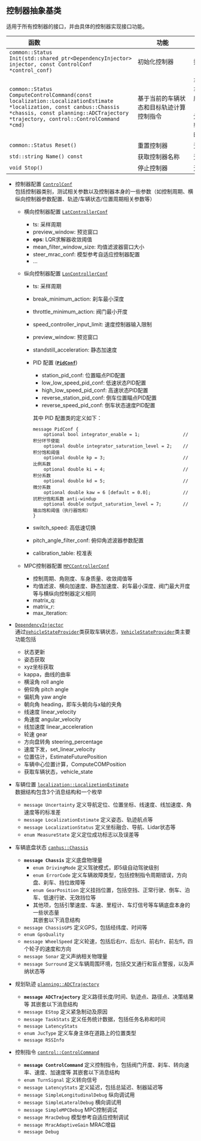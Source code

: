 <!-- <style>
table th:first-of-type {
    width: 55%;
}
table th:nth-of-type(2) {
    width: 15%;
}
table th:nth-of-type(3) {
    width: 15%;
}
table th:nth-of-type(3) {
    width: 15%;
}
</style> -->

## 控制器抽象基类

适用于所有控制器的接口，并由具体的控制器实现接口功能。

|<div style="width:100pt">函数</div> | <div style="width:100pt">功能</div> |<div style="width:100pt">输入</div> |<div style="width:100pt">输出</div> |
| --- | --- | --- | --- |
| `common::Status Init(std::shared_ptr<DependencyInjector> injector, const ControlConf *control_conf)` | 初始化控制器 | 控制器配置 | 初始化状态，即是否初始化成功 |
| `common::Status ComputeControlCommand(const localization::LocalizationEstimate *localization, const canbus::Chassis *chassis, const planning::ADCTrajectory *trajectory, control::ControlCommand *cmd)` | 基于当前的车辆状态和目标轨迹计算控制指令 | 车辆位置【读】，车辆状态（如速度、加速度等）【读】，由上层规划模块生成的参考轨迹【读】，计算的控制指令【写】| 状态标志，指令是否计算成功 | 
| `common::Status Reset()` | 重置控制器 | 无 | 重置标志 |
| `std::string Name() const` | 获取控制器名称 | 无 | 控制器名称 |
| `void Stop()` | 停止控制器 | 无 | 无 |

- 控制器配置 [`ControlConf`](https://github.com/ApolloAuto/apollo/blob/master/modules/control/proto/control_conf.proto) \
包括控制器类别，测试相关参数以及控制器本身的一些参数（如控制周期、横纵向控制器参数配置、轨迹/车辆状态/位置周期相关参数等）
    - 横向控制器配置 [`LatControllerConf`](https://github.com/ApolloAuto/apollo/blob/master/modules/control/proto/lat_controller_conf.proto)
        - ts: 采样周期
        - preview_window: 预览窗口
        - **eps**: LQR求解器收敛阈值
        - mean_filter_window_size: 均值滤波器窗口大小
        - steer_mrac_conf: 模型参考自适应控制器配置
        - ...
    - 纵向控制器配置 [`LonControllerConf`](https://github.com/ApolloAuto/apollo/blob/master/modules/control/proto/lon_controller_conf.proto)
        - ts: 采样周期
        - break_minimum_action: 刹车最小深度
        - throttle_minimum_action: 阀门最小开度
        - speed_controller_input_limit: 速度控制器输入限制
        - preview_window: 预览窗口
        - standstill_acceleration: 静态加速度
        - PID 配置 (**[`PidConf`](https://github.com/ApolloAuto/apollo/blob/master/modules/control/proto/pid_conf.proto)**)
            - station_pid_conf: 位置瞄点PID配置
            - low_low_speed_pid_conf: 低速状态PID配置
            - high_low_speed_pid_conf: 高速状态PID配置
            - reverse_station_pid_conf: 倒车位置瞄点PID配置
            - reverse_speed_pid_conf: 倒车状态速度PID配置

            其中 PID 配置类的定义如下：
            ```
            message PidConf {
                optional bool integrator_enable = 1;                // 积分环节使能
                optional double integrator_saturation_level = 2;    // 积分饱和阈值
                optional double kp = 3;                             // 比例系数
                optional double ki = 4;                             // 积分系数
                optional double kd = 5;                             // 微分系数
                optional double kaw = 6 [default = 0.0];            // 抗积分饱和系数 anti-windup
                optional double output_saturation_level = 7;        // 输出饱和阈值（执行器饱和）
            }
            ```
        - switch_speed: 高低速切换 
        - pitch_angle_filter_conf: 俯仰角滤波器参数配置
        - calibration_table: 校准表

    - MPC控制器配置 [`MPCControllerConf`](https://github.com/ApolloAuto/apollo/blob/master/modules/control/proto/mpc_controller_conf.proto)
        - 控制周期、角刚度、车身质量、收敛阈值等
        - 均值滤波、横向加速度、静态加速度、刹车最小深度、阀门最大开度等与横纵向控制器定义相同
        - matrix_q: 
        - matrix_r: 
        - max_iteration:

- [`DependencyInjector`](https://github.com/ApolloAuto/apollo/blob/master/modules/control/common/dependency_injector.h) \
通过[`VehicleStateProvider`](https://github.com/ApolloAuto/apollo/blob/master/modules/common/vehicle_state/vehicle_state_provider.h)类获取车辆状态，[`VehicleStateProvider`](https://github.com/ApolloAuto/apollo/blob/master/modules/common/vehicle_state/vehicle_state_provider.h)类主要功能包括
    - 状态更新
    - 姿态获取
    - xyz坐标获取
    - kappa，曲线的曲率
    - 横滚角 roll angle
    - 俯仰角 pitch angle
    - 偏航角 yaw angle
    - 朝向角 heading，即车头朝向与x轴的夹角
    - 线速度 linear_velocity
    - 角速度 angular_velocity
    - 线加速度 linear_acceleration
    - 轮速 gear
    - 方向盘转角 steering_percentage
    - 速度下发，set_linear_velocity
    - 位置估计，EstimateFuturePosition
    - 车辆中心位置计算，ComputeCOMPosition
    - 获取车辆状态，vehicle_state

- 车辆位置 [`localization::LocalizetionEstimate`](https://github.com/ApolloAuto/apollo/blob/master/modules/localization/proto/localization.proto) \
数据结构包含3个消息结构和一个枚举
    - `message Uncertainty` 定义导航定位、位置坐标、线速度、线加速度、角速度等的标准差
    - `message LocalizationEstimate` 定义姿态、轨迹航点等
    - `message LocalizationStatus` 定义坐标融合、导航、Lidar状态等
    - `enum MeasureState` 定义定位成功标志以及误差等

- 车辆底盘状态 [`canhus::Chassis`](https://github.com/ApolloAuto/apollo/blob/master/modules/canbus/proto/chassis.proto)
    - **`message Chassis`** 定义底盘物理量
        - `enum DrivingMode` 定义驾驶模式，即5级自动驾驶级别
        - `enum ErrorCode` 定义车辆故障类型，包括控制指令周期错误，方向盘、刹车、挡位故障等
        - `enum GearPosition` 定义挂挡位置，包括空挡、正常行驶、倒车、泊车、低速行驶、无效挡位等
        - 其他项，包括引擎速度、车速、里程计、车灯信号等车辆底盘本身的一些状态量 \
    其嵌套以下消息结构
    - `message ChassisGPS` 定义GPS，包括经纬度、时间等 
    - `enum GpsQuality` 
    - `message WheelSpeed` 定义轮速，包括后右rr、后左rl、前右fr、前左fl，四个轮子的速度和方向
    - `message Sonar` 定义声纳相关物理量
    - `message Surround` 定义车辆周围环境，包括交叉通行和盲点警报，以及声纳状态等

- 规划轨迹 [`planning::ADCTrajectory`](https://github.com/ApolloAuto/apollo/blob/master/modules/planning/proto/planning.proto)
    - **`message ADCTrajectory`** 定义路径长度/时间、轨迹点、路径点、决策结果等
    其嵌套以下消息结构
    - `message EStop` 定义紧急制动及原因
    - `message TaskStats` 定义任务统计数据，包括任务名称和时间
    - `message LatencyStats` 
    - `enum JucType` 定义车身主体在道路上的位置类型
    - `message RSSInfo` 

- 控制指令 [`control::ControlCommand`](https://github.com/ApolloAuto/apollo/blob/master/modules/control/proto/control_cmd.proto)
    - **`message ControlCommand`** 定义控制指令，包括阀门开度、刹车、转向速率、速度、加速度等
    其嵌套以下消息结构
    - `enum TurnSignal` 定义转向信号
    - `message LatencyStats` 定义延迟，包括总延迟、制器延迟等
    - `message SimpleLongitudinalDebug` 纵向调试用
    - `message SimpleLateralDebug` 横向调试用
    - `message SimpleMPCDebug` MPC控制调试
    - `message MracDebug` 模型参考自适应控制调试
    - `message MracAdaptiveGain` MRAC增益
    - `message Debug` 

